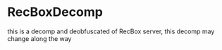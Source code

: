 # RecBoxDecomp
this is a decomp and deobfuscated of RecBox server, this decomp may change along the way
